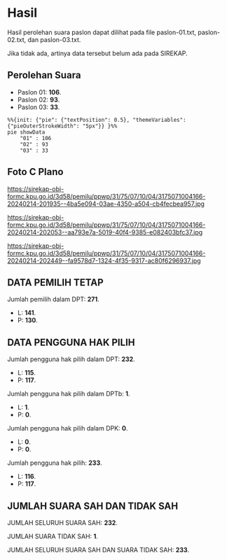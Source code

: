# Hasil

Hasil perolehan suara paslon dapat dilihat pada file paslon-01.txt, paslon-02.txt, dan paslon-03.txt.

Jika tidak ada, artinya data tersebut belum ada pada SIREKAP.

## Perolehan Suara

 * Paslon 01: **106**.
 * Paslon 02: **93**.
 * Paslon 03: **33**.

```mermaid
%%{init: {"pie": {"textPosition": 0.5}, "themeVariables": {"pieOuterStrokeWidth": "5px"}} }%%
pie showData
    "01" : 106
    "02" : 93
    "03" : 33
```
## Foto C Plano

https://sirekap-obj-formc.kpu.go.id/3d58/pemilu/ppwp/31/75/07/10/04/3175071004166-20240214-201935--4ba5e094-03ae-4350-a504-cb4fecbea957.jpg

https://sirekap-obj-formc.kpu.go.id/3d58/pemilu/ppwp/31/75/07/10/04/3175071004166-20240214-202053--aa793e7a-5019-40f4-9385-e082403bfc37.jpg

https://sirekap-obj-formc.kpu.go.id/3d58/pemilu/ppwp/31/75/07/10/04/3175071004166-20240214-202449--fa9578d7-1324-4f35-9317-ac80f6296937.jpg

## DATA PEMILIH TETAP

Jumlah pemilih dalam DPT: **271**.
 * L: **141**.
 * P: **130**.

## DATA PENGGUNA HAK PILIH

Jumlah pengguna hak pilih dalam DPT: **232**.
 * L: **115**.
 * P: **117**.

Jumlah pengguna hak pilih dalam DPTb: **1**.
 * L: **1**.
 * P: **0**.

Jumlah pengguna hak pilih dalam DPK: **0**.
 * L: **0**.
 * P: **0**.

Jumlah pengguna hak pilih: **233**.
 * L: **116**.
 * P: **117**.

## JUMLAH SUARA SAH DAN TIDAK SAH

JUMLAH SELURUH SUARA SAH: **232**.

JUMLAH SUARA TIDAK SAH: **1**.

JUMLAH SELURUH SUARA SAH DAN SUARA TIDAK SAH: **233**.
